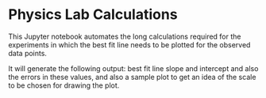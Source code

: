 # Physics Lab Calculations
This Jupyter notebook  automates the long calculations required for the experiments in which the best fit line needs to be plotted for the observed data points. 

It will generate the following output: best fit line slope and intercept and also the errors in these values, and also a sample plot to get an idea of the scale to be chosen for drawing the plot.
